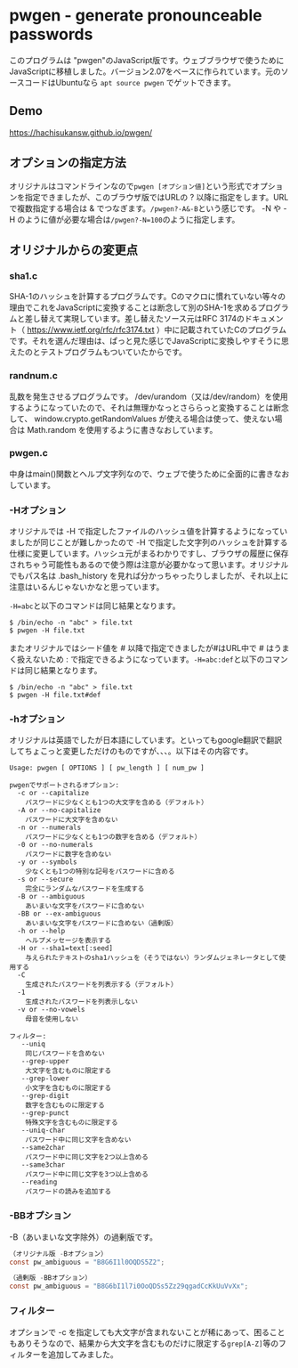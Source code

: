 pwgen - generate pronounceable passwords
====

このプログラムは "pwgen"のJavaScript版です。ウェブブラウザで使うためにJavaScriptに移植しました。バージョン2.07をベースに作られています。元のソースコードはUbuntuなら `apt source pwgen` でゲットできます。

## Demo

https://hachisukansw.github.io/pwgen/

## オプションの指定方法
オリジナルはコマンドラインなので`pwgen [オプション値]`という形式でオプションを指定できましたが、このブラウザ版ではURLの ? 以降に指定をします。URLで複数指定する場合は & でつなぎます。`/pwgen?-A&-B`という感じです。 -N や -H のように値が必要な場合は`/pwgen?-N=100`のように指定します。

## オリジナルからの変更点

### sha1.c
SHA-1のハッシュを計算するプログラムです。Cのマクロに慣れていない等々の理由でこれをJavaScriptに変換することは断念して別のSHA-1を求めるプログラムと差し替えて実現しています。差し替えたソース元はRFC 3174のドキュメント（ https://www.ietf.org/rfc/rfc3174.txt ）中に記載されていたCのプログラムです。それを選んだ理由は、ぱっと見た感じでJavaScriptに変換しやすそうに思えたのとテストプログラムもついていたからです。

### randnum.c
乱数を発生させるプログラムです。 /dev/urandom（又は/dev/random）を使用するようになっていたので、それは無理かなっとさららっと変換することは断念して、 window.crypto.getRandomValues が使える場合は使って、使えない場合は Math.random を使用するように書きなおしています。

### pwgen.c
中身はmain()関数とヘルプ文字列なので、ウェブで使うために全面的に書きなおしています。

### -Hオプション
オリジナルでは -H で指定したファイルのハッシュ値を計算するようになっていましたが同じことが難しかったので -H で指定した文字列のハッシュを計算する仕様に変更しています。ハッシュ元がまるわかりですし、ブラウザの履歴に保存されちゃう可能性もあるので使う際は注意が必要かなって思います。オリジナルでもパス名は .bash_history を見れば分かっちゃったりしましたが、それ以上に注意はいるんじゃないかなと思っています。

`-H=abc`と以下のコマンドは同じ結果となります。

```console:-H=abcと同じ結果
$ /bin/echo -n "abc" > file.txt
$ pwgen -H file.txt
```

またオリジナルではシード値を # 以降で指定できましたが#はURL中で # はうまく扱えないため : で指定できるようになっています。`-H=abc:def`と以下のコマンドは同じ結果となります。

```console:-H=abc&#58;defと同じ結果
$ /bin/echo -n "abc" > file.txt
$ pwgen -H file.txt#def
```

### -hオプション
オリジナルは英語でしたが日本語にしています。といってもgoogle翻訳で翻訳してちょこっと変更しただけのものですが、、、。以下はその内容です。

```text:-hオプション（日本語）
Usage: pwgen [ OPTIONS ] [ pw_length ] [ num_pw ]

pwgenでサポートされるオプション:
  -c or --capitalize
	パスワードに少なくとも1つの大文字を含める（デフォルト）
  -A or --no-capitalize
	パスワードに大文字を含めない
  -n or --numerals
	パスワードに少なくとも1つの数字を含める（デフォルト）
  -0 or --no-numerals
	パスワードに数字を含めない
  -y or --symbols
	少なくとも1つの特別な記号をパスワードに含める
  -s or --secure
	完全にランダムなパスワードを生成する
  -B or --ambiguous
	あいまいな文字をパスワードに含めない
  -BB or --ex-ambiguous
	あいまいな文字をパスワードに含めない（過剰版）
  -h or --help
	ヘルプメッセージを表示する
  -H or --sha1=text[:seed]
	与えられたテキストのsha1ハッシュを（そうではない）ランダムジェネレータとして使用する
  -C
	生成されたパスワードを列表示する（デフォルト）
  -1
	生成されたパスワードを列表示しない
  -v or --no-vowels
	母音を使用しない

フィルター:
   --uniq
	同じパスワードを含めない
   --grep-upper
	大文字を含むものに限定する
   --grep-lower
	小文字を含むものに限定する
   --grep-digit
	数字を含むものに限定する
   --grep-punct
	特殊文字を含むものに限定する
   --uniq-char
	パスワード中に同じ文字を含めない
   --same2char
	パスワード中に同じ文字を2つ以上含める
   --same3char
	パスワード中に同じ文字を3つ以上含める
   --reading
	パスワードの読みを追加する
```

### -BBオプション
-B（あいまいな文字除外）の過剰版です。

```text:pw_rand.c
（オリジナル版 -Bオプション）
const pw_ambiguous = "B8G6I1l0OQDS5Z2";

（過剰版 -BBオプション）
const pw_ambiguous = "B8G6bI1l7i0OoQDSs5Zz29qgadCcKkUuVvXx";
```

### フィルター
オプションで -c を指定しても大文字が含まれないことが稀にあって、困ることもありそうなので、結果から大文字を含むものだけに限定する`grep[A-Z]`等のフィルターを追加してみました。
